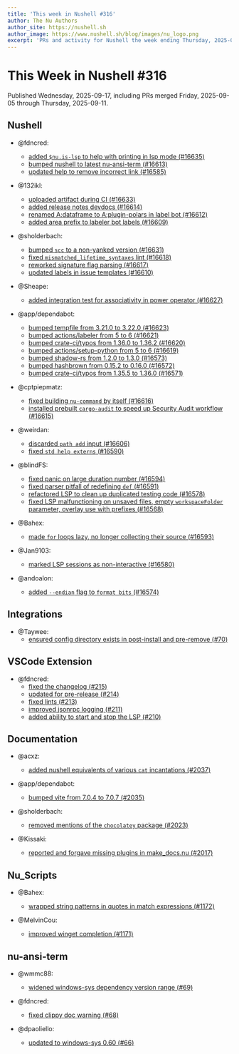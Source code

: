 ```yaml
---
title: 'This week in Nushell #316'
author: The Nu Authors
author_site: https://nushell.sh
author_image: https://www.nushell.sh/blog/images/nu_logo.png
excerpt: 'PRs and activity for Nushell the week ending Thursday, 2025-09-11'
---
```


# This Week in Nushell #316

Published Wednesday, 2025-09-17, including PRs merged Friday, 2025-09-05 through Thursday, 2025-09-11.

## Nushell

- @fdncred:

  - [added `$nu.is-lsp` to help with printing in lsp mode (#16635)](https://github.com/nushell/nushell/pull/16635)
  - [bumped nushell to latest nu-ansi-term (#16613)](https://github.com/nushell/nushell/pull/16613)
  - [updated help to remove incorrect link (#16585)](https://github.com/nushell/nushell/pull/16585)

- @132ikl:

  - [uploaded artifact during CI (#16633)](https://github.com/nushell/nushell/pull/16633)
  - [added release notes devdocs (#16614)](https://github.com/nushell/nushell/pull/16614)
  - [renamed A:dataframe to A:plugin-polars in label bot (#16612)](https://github.com/nushell/nushell/pull/16612)
  - [added area prefix to labeler bot labels (#16609)](https://github.com/nushell/nushell/pull/16609)

- @sholderbach:

  - [bumped `scc` to a non-yanked version (#16631)](https://github.com/nushell/nushell/pull/16631)
  - [fixed `mismatched_lifetime_syntaxes` lint (#16618)](https://github.com/nushell/nushell/pull/16618)
  - [reworked signature flag parsing (#16617)](https://github.com/nushell/nushell/pull/16617)
  - [updated labels in issue templates (#16610)](https://github.com/nushell/nushell/pull/16610)

- @Sheape:

  - [added integration test for associativity in power operator (#16627)](https://github.com/nushell/nushell/pull/16627)

- @app/dependabot:

  - [bumped tempfile from 3.21.0 to 3.22.0 (#16623)](https://github.com/nushell/nushell/pull/16623)
  - [bumped actions/labeler from 5 to 6 (#16621)](https://github.com/nushell/nushell/pull/16621)
  - [bumped crate-ci/typos from 1.36.0 to 1.36.2 (#16620)](https://github.com/nushell/nushell/pull/16620)
  - [bumped actions/setup-python from 5 to 6 (#16619)](https://github.com/nushell/nushell/pull/16619)
  - [bumped shadow-rs from 1.2.0 to 1.3.0 (#16573)](https://github.com/nushell/nushell/pull/16573)
  - [bumped hashbrown from 0.15.2 to 0.16.0 (#16572)](https://github.com/nushell/nushell/pull/16572)
  - [bumped crate-ci/typos from 1.35.5 to 1.36.0 (#16571)](https://github.com/nushell/nushell/pull/16571)

- @cptpiepmatz:

  - [fixed building `nu-command` by itself (#16616)](https://github.com/nushell/nushell/pull/16616)
  - [installed prebuilt `cargo-audit` to speed up Security Audit workflow (#16615)](https://github.com/nushell/nushell/pull/16615)

- @weirdan:

  - [discarded `path add` input (#16606)](https://github.com/nushell/nushell/pull/16606)
  - [fixed `std help externs` (#16590)](https://github.com/nushell/nushell/pull/16590)

- @blindFS:

  - [fixed panic on large duration number (#16594)](https://github.com/nushell/nushell/pull/16594)
  - [fixed parser pitfall of redefining `def` (#16591)](https://github.com/nushell/nushell/pull/16591)
  - [refactored LSP to clean up duplicated testing code (#16578)](https://github.com/nushell/nushell/pull/16578)
  - [fixed LSP malfunctioning on unsaved files, empty `workspaceFolder` parameter, overlay use with prefixes (#16568)](https://github.com/nushell/nushell/pull/16568)

- @Bahex:

  - [made `for` loops lazy, no longer collecting their source (#16593)](https://github.com/nushell/nushell/pull/16593)

- @Jan9103:

  - [marked LSP sessions as non-interactive (#16580)](https://github.com/nushell/nushell/pull/16580)

- @andoalon:
  - [added `--endian` flag to `format bits` (#16574)](https://github.com/nushell/nushell/pull/16574)

## Integrations

- @Taywee:
  - [ensured config directory exists in post-install and pre-remove (#70)](https://github.com/nushell/integrations/pull/70)

## VSCode Extension

- @fdncred:
  - [fixed the changelog (#215)](https://github.com/nushell/vscode-nushell-lang/pull/215)
  - [updated for pre-release (#214)](https://github.com/nushell/vscode-nushell-lang/pull/214)
  - [fixed lints (#213)](https://github.com/nushell/vscode-nushell-lang/pull/213)
  - [improved jsonrpc logging (#211)](https://github.com/nushell/vscode-nushell-lang/pull/211)
  - [added ability to start and stop the LSP (#210)](https://github.com/nushell/vscode-nushell-lang/pull/210)

## Documentation

- @acxz:

  - [added nushell equivalents of various `cat` incantations (#2037)](https://github.com/nushell/nushell.github.io/pull/2037)

- @app/dependabot:

  - [bumped vite from 7.0.4 to 7.0.7 (#2035)](https://github.com/nushell/nushell.github.io/pull/2035)

- @sholderbach:

  - [removed mentions of the `chocolatey` package (#2023)](https://github.com/nushell/nushell.github.io/pull/2023)

- @Kissaki:
  - [reported and forgave missing plugins in make_docs.nu (#2017)](https://github.com/nushell/nushell.github.io/pull/2017)

## Nu_Scripts

- @Bahex:

  - [wrapped string patterns in quotes in match expressions (#1172)](https://github.com/nushell/nu_scripts/pull/1172)

- @MelvinCou:
  - [improved winget completion (#1171)](https://github.com/nushell/nu_scripts/pull/1171)

## nu-ansi-term

- @wmmc88:

  - [widened windows-sys dependency version range (#69)](https://github.com/nushell/nu-ansi-term/pull/69)

- @fdncred:

  - [fixed clippy doc warning (#68)](https://github.com/nushell/nu-ansi-term/pull/68)

- @dpaoliello:
  - [updated to windows-sys 0.60 (#66)](https://github.com/nushell/nu-ansi-term/pull/66)
